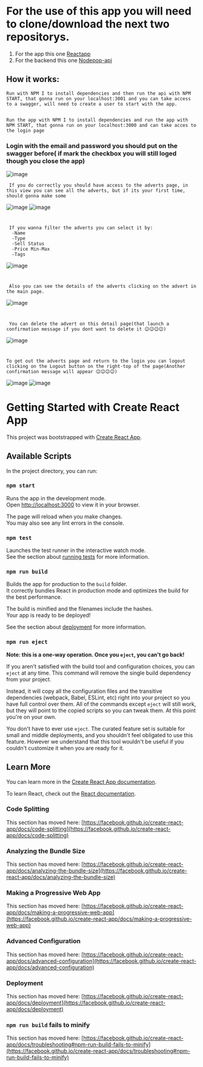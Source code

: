 #
# For the use of this app you will need to clone/download the next two repositorys.

1. For the app this one [Reactapp](https://github.com/Drakang/Practica-React-KC)
2. For the backend this one [Nodepop-api](https://github.com/davidjj76/nodepop-api)


## How it works:

    Run with NPM I to install dependencies and then run the api with NPM START, that gonna run on your localhost:3001 and you can take access to a swagger, will need to create a user to start with the app.


    Run the app with NPM I to install dependencies and run the app with NPM START, that gonna run on your localhost:3000 and can take acces to the login page


### Login with the email and password you should put on the swagger before( if mark the checkbox you will still loged though you close the app)

![image](https://user-images.githubusercontent.com/103906418/201542131-d9ce6b28-9935-40ea-b6f8-d235eff26fa0.png)

     If you do correctly you should have access to the adverts page, in this view you can see all the adverts, but if its your first time, should gonna make some

![image](https://user-images.githubusercontent.com/103906418/201542606-9ac7fb0e-db42-4b02-97e2-d8f65860dbee.png)
![image](https://user-images.githubusercontent.com/103906418/201542776-44bf0e9c-72c0-410c-8b15-c3e3acec174c.png)

#
     If you wanna filter the adverts you can select it by:
      -Name
      -Type
      -Sell Status
      -Price Min-Max
      -Tags
      
![image](https://user-images.githubusercontent.com/103906418/201542675-2c5e0f29-252a-4f49-a0aa-24931a70f393.png)

#


     Also you can see the details of the adverts clicking on the advert in the main page.

![image](https://user-images.githubusercontent.com/103906418/201542728-7a50d98a-d0f0-4d69-8f77-067a6d73de77.png)

#
     You can delete the advert on this detail page(that launch a confirmation message if you dont want to delete it 😉😉😉😉)

![image](https://user-images.githubusercontent.com/103906418/201542747-747bd0ef-214d-4267-aeee-b61f60e64158.png)
#
    To get out the adverts page and return to the login you can logout clicking on the Logout button on the right-top of the page(Another confirmation message will appear 😉😉😉😉)

![image](https://user-images.githubusercontent.com/103906418/201542796-b87c4a0c-2e19-4caa-ac44-f8e87a9a33ed.png)
![image](https://user-images.githubusercontent.com/103906418/201542822-b9f5f83b-6c46-4b73-9488-579de86e7fed.png)

#
# Getting Started with Create React App

This project was bootstrapped with [Create React App](https://github.com/facebook/create-react-app).

## Available Scripts

In the project directory, you can run:

### `npm start`

Runs the app in the development mode.\
Open [http://localhost:3000](http://localhost:3000) to view it in your browser.

The page will reload when you make changes.\
You may also see any lint errors in the console.

### `npm test`

Launches the test runner in the interactive watch mode.\
See the section about [running tests](https://facebook.github.io/create-react-app/docs/running-tests) for more information.

### `npm run build`

Builds the app for production to the `build` folder.\
It correctly bundles React in production mode and optimizes the build for the best performance.

The build is minified and the filenames include the hashes.\
Your app is ready to be deployed!

See the section about [deployment](https://facebook.github.io/create-react-app/docs/deployment) for more information.

### `npm run eject`

**Note: this is a one-way operation. Once you `eject`, you can't go back!**

If you aren't satisfied with the build tool and configuration choices, you can `eject` at any time. This command will remove the single build dependency from your project.

Instead, it will copy all the configuration files and the transitive dependencies (webpack, Babel, ESLint, etc) right into your project so you have full control over them. All of the commands except `eject` will still work, but they will point to the copied scripts so you can tweak them. At this point you're on your own.

You don't have to ever use `eject`. The curated feature set is suitable for small and middle deployments, and you shouldn't feel obligated to use this feature. However we understand that this tool wouldn't be useful if you couldn't customize it when you are ready for it.

## Learn More

You can learn more in the [Create React App documentation](https://facebook.github.io/create-react-app/docs/getting-started).

To learn React, check out the [React documentation](https://reactjs.org/).

### Code Splitting

This section has moved here: [https://facebook.github.io/create-react-app/docs/code-splitting](https://facebook.github.io/create-react-app/docs/code-splitting)

### Analyzing the Bundle Size

This section has moved here: [https://facebook.github.io/create-react-app/docs/analyzing-the-bundle-size](https://facebook.github.io/create-react-app/docs/analyzing-the-bundle-size)

### Making a Progressive Web App

This section has moved here: [https://facebook.github.io/create-react-app/docs/making-a-progressive-web-app](https://facebook.github.io/create-react-app/docs/making-a-progressive-web-app)

### Advanced Configuration

This section has moved here: [https://facebook.github.io/create-react-app/docs/advanced-configuration](https://facebook.github.io/create-react-app/docs/advanced-configuration)

### Deployment

This section has moved here: [https://facebook.github.io/create-react-app/docs/deployment](https://facebook.github.io/create-react-app/docs/deployment)

### `npm run build` fails to minify

This section has moved here: [https://facebook.github.io/create-react-app/docs/troubleshooting#npm-run-build-fails-to-minify](https://facebook.github.io/create-react-app/docs/troubleshooting#npm-run-build-fails-to-minify)
